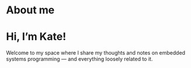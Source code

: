 # About me


# Hi, I’m Kate!

Welcome to my space where I share my thoughts and notes on embedded systems programming
— and everything loosely related to it.

